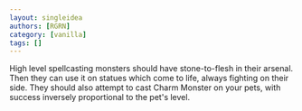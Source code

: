 ```yaml
---
layout: singleidea
authors: [RGRN]
category: [vanilla]
tags: []
---
```

High level spellcasting monsters should have stone-to-flesh in their arsenal. Then they can use it on statues which come to life, always fighting on their side. They should also attempt to cast Charm Monster on your pets, with success inversely proportional to the pet's level.
